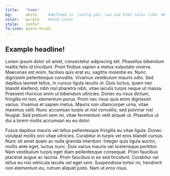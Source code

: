 ```yaml
---
title:   "home"
bg:      white     #defined in _config.yml, can use html color like '#010101'
color:   purple    #text color
style:   center
fa-icon: paint-brush
---
```


## Example headline!

Lorem ipsum dolor sit amet, consectetur adipiscing elit. Phasellus bibendum mattis felis id tincidunt. Proin finibus sapien a metus vulputate viverra. Maecenas est enim, facilisis quis erat eu, sagittis molestie ex. Nunc dignissim pellentesque convallis. Vivamus vestibulum mauris odio. Sed dapibus laoreet tellus, in cursus ligula iaculis ut. Duis luctus, quam nec blandit eleifend, nibh nisl pharetra nibh, vitae iaculis turpis neque ut massa. Praesent rhoncus enim ut bibendum ultricies. Donec eu risus dictum, fringilla mi non, elementum purus. Proin nec risus quis enim dignissim varius. Vivamus et sapien metus. Mauris non ullamcorper urna, vitae maximus velit. Nunc accumsan turpis ut nisl convallis, sed pulvinar nisl feugiat. Sed pretium sem mi, vitae fermentum velit aliquet ut. Phasellus ut dui a lorem mollis accumsan eu eu dolor.

Fusce dapibus mauris vel tellus pellentesque fringilla eu vitae ligula. Donec volutpat mollis orci vitae ultricies. Curabitur in turpis vel eros blandit cursus. Nunc sit amet quam ac nulla gravida interdum. Integer quis ligula auctor, mollis ante eget, luctus nunc. Duis varius mauris vel scelerisque porttitor. Nam vestibulum turpis eget diam pellentesque consequat. Proin faucibus placerat augue ac lacinia. Proin faucibus in ex sed tincidunt. Curabitur vel tellus eu nisi vehicula iaculis vel eget sem. Suspendisse tortor mi, hendrerit non elementum eu, rutrum aliquet justo. Nam ut eros risus.

